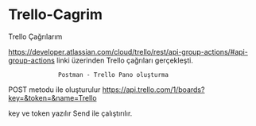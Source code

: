 # Trello-Cagrim
Trello Çağrılarım

https://developer.atlassian.com/cloud/trello/rest/api-group-actions/#api-group-actions linki üzerinden Trello çağrıları gerçekleşti.


                  Postman - Trello Pano oluşturma

POST metodu ile oluşturulur https://api.trello.com/1/boards?key=&token=&name=Trello

key ve token yazılır Send ile çalıştırılır.





                     
